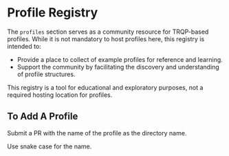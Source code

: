 # Profile Registry

The `profiles` section serves as a community resource for TRQP-based profiles. While it is not mandatory to host
profiles here, this registry is intended to:

- Provide a place to collect of example profiles for reference and learning.
- Support the community by facilitating the discovery and understanding of profile structures.

This registry is a tool for educational and exploratory purposes, not a required hosting location for profiles.

## To Add A Profile

Submit a PR with the name of the profile as the directory name. 

Use snake case for the name.

